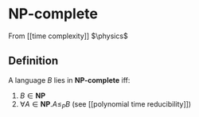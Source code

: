 # NP-complete
From [[time complexity]]
$\physics$
## Definition
A language $B$ lies in $\textbf{NP-complete}$ iff:
1. $B \in \textbf{NP}$
2. $\forall A \in \textbf{NP}. A \leq_{P} B$ (see [[polynomial time reducibility]])
